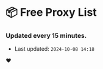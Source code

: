 # :package: Free Proxy List
### Updated every 15 minutes.

- Last updated: `2024-10-08 14:18`

:heart:
